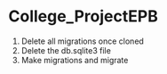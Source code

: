 # College_ProjectEPB

1) Delete all migrations once cloned
2) Delete the db.sqlite3 file
3) Make migrations and migrate
